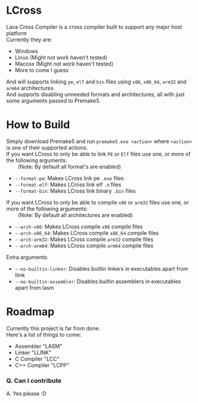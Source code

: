 # LCross
Lava Cross Compiler is a cross compiler built to support any major host platform<br>
Currently they are:
- Windows
- Linux (Might not work haven't tested)
- Macosx (Might not work haven't tested)
- More to come I guess

And will supports linking `pe`, `elf` and `bin` files using `x86`, `x86_64`, `arm32` and `arm64` architectures.<br>
And supports disabling unneeded formats and architectures, all with just some arguments passed to Premake5.

# How to Build
Simply download Premake5 and run `premake5.exe <action>` where `<action>` is one of their supported actions.<br>
If you want LCross to only be able to link `PE` or `Elf` files use one, or more of the following arguments:<br>
&nbsp;&nbsp;&nbsp;&nbsp;&nbsp;&nbsp;&nbsp;&nbsp;(Note: By default all format's are enabled)
- `--format-pe`: Makes LCross link pe `.exe` files
- `--format-elf`: Makes LCross link elf `.o` files
- `--format-bin`: Makes LCross link binary `.bin` files

If you want LCross to only be able to compile `x86` or `arm32` files use one, or more of the following arguments:<br>
&nbsp;&nbsp;&nbsp;&nbsp;&nbsp;&nbsp;&nbsp;&nbsp;(Note: By default all architectures are enabled)
- `--arch-x86`: Makes LCross compile `x86` compile files
- `--arch-x86_64`: Makes LCross compile `x86_64` compile files
- `--arch-arm32`: Makes LCross compile `arm32` compile files
- `--arch-arm64`: Makes LCross compile `arm64` compile files

Extra arguments:
- `--no-builtin-linker`: Disables builtin linkers in executables apart from llink
- `--no-builtin-assembler`: Disables builtin assemblers in executables apart from lasm

# Roadmap
Currently this project is far from done.<br>
Here's a list of things to come:
- Assembler "LASM"
- Linker "LLINK"
- C Compiler "LCC"
- C++ Compiler "LCPP"

### Q. Can I contribute
A. Yes please :D
